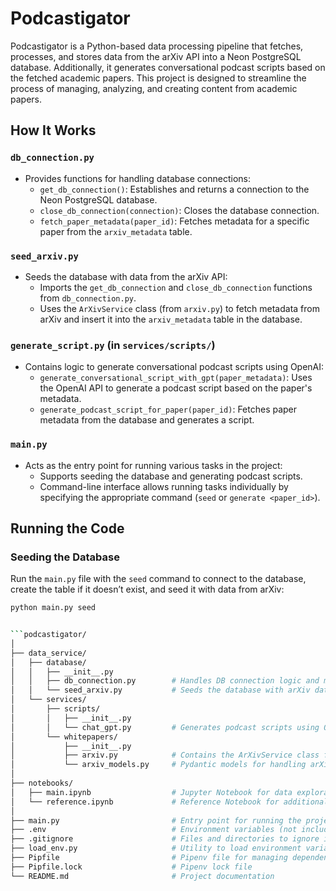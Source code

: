 # Podcastigator

Podcastigator is a Python-based data processing pipeline that fetches, processes, and stores data from the arXiv API into a Neon PostgreSQL database. Additionally, it generates conversational podcast scripts based on the fetched academic papers. This project is designed to streamline the process of managing, analyzing, and creating content from academic papers.

## How It Works

### `db_connection.py`

- Provides functions for handling database connections:
  - `get_db_connection()`: Establishes and returns a connection to the Neon PostgreSQL database.
  - `close_db_connection(connection)`: Closes the database connection.
  - `fetch_paper_metadata(paper_id)`: Fetches metadata for a specific paper from the `arxiv_metadata` table.

### `seed_arxiv.py`

- Seeds the database with data from the arXiv API:
  - Imports the `get_db_connection` and `close_db_connection` functions from `db_connection.py`.
  - Uses the `ArXivService` class (from `arxiv.py`) to fetch metadata from arXiv and insert it into the `arxiv_metadata` table in the database.

### `generate_script.py` (in `services/scripts/`)

- Contains logic to generate conversational podcast scripts using OpenAI:
  - `generate_conversational_script_with_gpt(paper_metadata)`: Uses the OpenAI API to generate a podcast script based on the paper's metadata.
  - `generate_podcast_script_for_paper(paper_id)`: Fetches paper metadata from the database and generates a script.

### `main.py`

- Acts as the entry point for running various tasks in the project:
  - Supports seeding the database and generating podcast scripts.
  - Command-line interface allows running tasks individually by specifying the appropriate command (`seed` or `generate <paper_id>`).

## Running the Code

### Seeding the Database

Run the `main.py` file with the `seed` command to connect to the database, create the table if it doesn’t exist, and seed it with data from arXiv:

```bash
python main.py seed


```podcastigator/
│
├── data_service/
│   ├── database/
│   │   ├── __init__.py
│   │   ├── db_connection.py        # Handles DB connection logic and metadata fetching
│   │   └── seed_arxiv.py           # Seeds the database with arXiv data
│   └── services/
│       ├── scripts/
│       │   ├── __init__.py
│       │   └── chat_gpt.py         # Generates podcast scripts using OpenAI
│       └── whitepapers/
│           ├── __init__.py
│           ├── arxiv.py            # Contains the ArXivService class for fetching and parsing arXiv data
│           └── arxiv_models.py     # Pydantic models for handling arXiv data
│
├── notebooks/
│   ├── main.ipynb                  # Jupyter Notebook for data exploration
│   └── reference.ipynb             # Reference Notebook for additional details
│
├── main.py                         # Entry point for running the project (seed, generate)
├── .env                            # Environment variables (not included in version control)
├── .gitignore                      # Files and directories to ignore in Git
├── load_env.py                     # Utility to load environment variables
├── Pipfile                         # Pipenv file for managing dependencies
├── Pipfile.lock                    # Pipenv lock file
└── README.md                       # Project documentation

